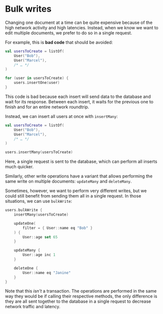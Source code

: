 # Bulk writes

Changing one document at a time can be quite expensive because of the high network activity and high latencies. Instead, when we know we want to edit multiple documents, we prefer to do so in a single request.

For example, this is **bad code** that should be avoided:

```kotlin title="Bad example!"
val usersToCreate = listOf(
	User("Bob"),
	User("Marcel"),
	/* … */
)

for (user in usersToCreate) {
	users.insertOne(user)
}
```

This code is bad because each insert will send data to the database and wait for its response. Between each insert, it waits for the previous one to finish and for an entire network roundtrip.

Instead, we can insert all users at once with `insertMany`:

```kotlin
val usersToCreate = listOf(
	User("Bob"),
	User("Marcel"),
	/* … */
)

users.insertMany(usersToCreate)
```

Here, a single request is sent to the database, which can perform all inserts much quicker.

Similarly, other write operations have a variant that allows performing the same write on multiple documents: `updateMany` and `deleteMany`.

Sometimes, however, we want to perform very different writes, but we could still benefit from sending them all in a single request. In those situations, we can use `bulkWrite`:

```kotlin
users.bulkWrite {
	insertMany(usersToCreate)

	updateOne(
		filter = { User::name eq "Bob" }
	) {
		User::age set 65
	}

	updateMany {
		User::age inc 1
	}

	deleteOne {
		User::name eq "Janine"
	}
}
```

Note that this _isn't_ a transaction. The operations are performed in the same way they would be if calling their respective methods, the only difference is they are all sent together to the database in a single request to decrease network traffic and latency.
